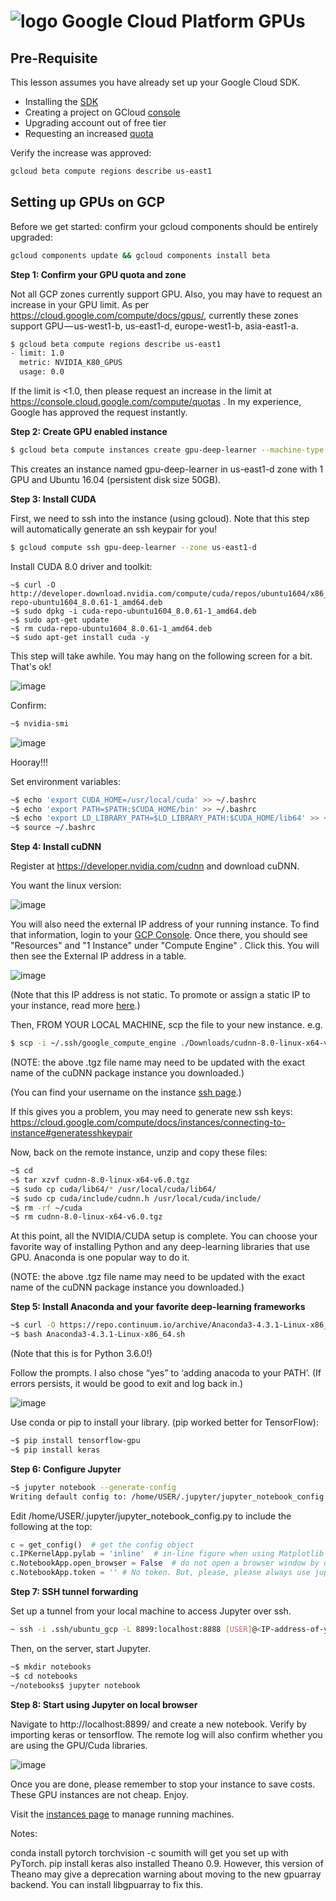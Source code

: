 # ![logo](https://ga-dash.s3.amazonaws.com/production/assets/logo-9f88ae6c9c3871690e33280fcf557f33.png) Google Cloud Platform GPUs

## Pre-Requisite

This lesson assumes you have already set up your Google Cloud SDK.
- Installing the [SDK](https://cloud.google.com/sdk/docs/#install_the_latest_cloud_tools_version_cloudsdk_current_version)
- Creating a project on GCloud [console](https://console.cloud.google.com)
- Upgrading account out of free tier
- Requesting an increased [quota](https://console.cloud.google.com/compute/quotas)

Verify the increase was approved:

```bash
gcloud beta compute regions describe us-east1
```

## Setting up GPUs on GCP

Before we get started: confirm your gcloud components should be entirely upgraded:

```bash
gcloud components update && gcloud components install beta
```

**Step 1: Confirm your GPU quota and zone**


Not all GCP zones currently support GPU. Also, you may have to request an increase in your GPU limit.
As per https://cloud.google.com/compute/docs/gpus/, currently these zones support GPU — us-west1-b, us-east1-d, europe-west1-b, asia-east1-a.

```bash
$ gcloud beta compute regions describe us-east1
- limit: 1.0
  metric: NVIDIA_K80_GPUS
  usage: 0.0
```

If the limit is <1.0, then please request an increase in the limit at https://console.cloud.google.com/compute/quotas . In my experience, Google has approved the request instantly.


**Step 2: Create GPU enabled instance**

```bash
$ gcloud beta compute instances create gpu-deep-learner --machine-type n1-standard-2 --zone us-east1-d --accelerator type=nvidia-tesla-k80,count=1 --image-family ubuntu-1604-lts --image-project ubuntu-os-cloud --boot-disk-size 50GB --maintenance-policy TERMINATE --restart-on-failure
```

This creates an instance named gpu-deep-learner in us-east1-d zone with 1 GPU and Ubuntu 16.04 (persistent disk size 50GB).

**Step 3: Install CUDA**

First, we need to ssh into the instance (using gcloud). Note that this step will automatically generate an ssh keypair for you!

```bash
$ gcloud compute ssh gpu-deep-learner --zone us-east1-d
```

Install CUDA 8.0 driver and toolkit:

```
~$ curl -O http://developer.download.nvidia.com/compute/cuda/repos/ubuntu1604/x86_64/cuda-repo-ubuntu1604_8.0.61-1_amd64.deb
~$ sudo dpkg -i cuda-repo-ubuntu1604_8.0.61-1_amd64.deb
~$ sudo apt-get update
~$ rm cuda-repo-ubuntu1604_8.0.61-1_amd64.deb
~$ sudo apt-get install cuda -y
```

This step will take awhile. You may hang on the following screen for a bit. That's ok!

![image](./images/install-cuda.png) 

Confirm:

```bash
~$ nvidia-smi
```

![image](./images/nvidia-confirm.png) 

Hooray!!!


Set environment variables:

```bash
~$ echo 'export CUDA_HOME=/usr/local/cuda' >> ~/.bashrc
~$ echo 'export PATH=$PATH:$CUDA_HOME/bin' >> ~/.bashrc
~$ echo 'export LD_LIBRARY_PATH=$LD_LIBRARY_PATH:$CUDA_HOME/lib64' >> ~/.bashrc
~$ source ~/.bashrc
```

**Step 4: Install cuDNN**

Register at https://developer.nvidia.com/cudnn and download cuDNN.

You want the linux version:

![image](./images/linux-cuDNN.png) 

You will also need the external IP address of your running instance. To find that information, login to your [GCP Console](https://console.cloud.google.com). Once there, you should see "Resources" and "1 Instance" under "Compute Engine"
. Click this. You will then see the External IP address in a table.

![image](./images/configure-ip-addresses.png) 

(Note that this IP address is not static. To promote or assign a static IP to your instance, read more [here](https://cloud.google.com/compute/docs/configure-ip-addresses.png).)


Then, FROM YOUR LOCAL MACHINE, scp the file to your new instance. e.g.

```bash
$ scp -i ~/.ssh/google_compute_engine ./Downloads/cudnn-8.0-linux-x64-v6.0.tgz [USERNAME]@<external-IP-of-GPU-instance>:~
```

(NOTE: the above .tgz file name may need to be updated with the exact name of the cuDNN package instance you downloaded.)

(You can find your username on the instance [ssh page](https://console.cloud.google.com/compute/metadata/sshKeys?).)

If this gives you a problem, you may need to generate new ssh keys:
https://cloud.google.com/compute/docs/instances/connecting-to-instance#generatesshkeypair

Now, back on the remote instance, unzip and copy these files:

```bash
~$ cd
~$ tar xzvf cudnn-8.0-linux-x64-v6.0.tgz
~$ sudo cp cuda/lib64/* /usr/local/cuda/lib64/
~$ sudo cp cuda/include/cudnn.h /usr/local/cuda/include/
~$ rm -rf ~/cuda
~$ rm cudnn-8.0-linux-x64-v6.0.tgz
```

At this point, all the NVIDIA/CUDA setup is complete. You can choose your favorite way of installing Python and any deep-learning libraries that use GPU. Anaconda is one popular way to do it.

(NOTE: the above .tgz file name may need to be updated with the exact name of the cuDNN package instance you downloaded.)

**Step 5: Install Anaconda and your favorite deep-learning frameworks**

```bash
~$ curl -O https://repo.continuum.io/archive/Anaconda3-4.3.1-Linux-x86_64.sh
~$ bash Anaconda3-4.3.1-Linux-x86_64.sh
```
(Note that this is for Python 3.6.0!)

Follow the prompts. I also chose “yes” to ‘adding anacoda to your PATH’. (If errors persists, it would be good to exit and log back in.)

![image](./images/conda-yes.png) 

Use conda or pip to install your library. (pip worked better for TensorFlow):

```bash
~$ pip install tensorflow-gpu
~$ pip install keras
```

**Step 6: Configure Jupyter**

```bash
~$ jupyter notebook --generate-config
Writing default config to: /home/USER/.jupyter/jupyter_notebook_config.py
```

Edit /home/USER/.jupyter/jupyter_notebook_config.py to include the following at the top:

```python
c = get_config()  # get the config object
c.IPKernelApp.pylab = 'inline'  # in-line figure when using Matplotlib
c.NotebookApp.open_browser = False  # do not open a browser window by default when using notebooks
c.NotebookApp.token = '' # No token. But, please, please always use jupyter over ssh tunnel
```

**Step 7: SSH tunnel forwarding**

Set up a tunnel from your local machine to access Jupyter over ssh.

```bash
~ ssh -i .ssh/ubuntu_gcp -L 8899:localhost:8888 [USER]@<IP-address-of-your-GPU-instance>
```

Then, on the server, start Jupyter.

```bash
~$ mkdir notebooks
~$ cd notebooks
~/notebooks$ jupyter notebook
```

**Step 8: Start using Jupyter on local browser**

Navigate to http://localhost:8899/ and create a new notebook. Verify by importing keras or tensorflow. The remote log will also confirm whether you are using the GPU/Cuda libraries.

![image](./images/notebook-complete.png) 

Once you are done, please remember to stop your instance to save costs. These GPU instances are not cheap. Enjoy.

Visit the [instances page](https://console.cloud.google.com/compute/instances) to manage running machines.

Notes:

conda install pytorch torchvision -c soumith will get you set up with PyTorch.
pip install keras also installed Theano 0.9. However, this version of Theano may give a deprecation warning about moving to the new gpuarray backend. You can install libgpuarray to fix this.